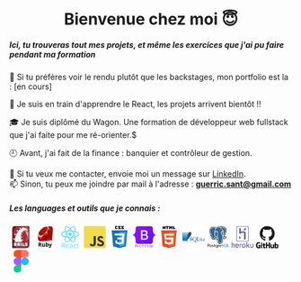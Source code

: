 
<h1 align="center">Bienvenue chez moi 😇</h1>

<h5>Ici, tu trouveras tout mes projets, et même les exercices que j'ai pu faire pendant ma formation</h5>

👀 Si tu préfères voir le rendu plutôt que les backstages, mon portfolio est la : [en cours]

🌱 Je suis en train d'apprendre le React, les projets arrivent bientôt !!

🎓 Je suis diplômé du Wagon. Une formation de développeur web fullstack que j'ai faite pour me ré-orienter.$

🕘 Avant, j'ai fait de la finance : banquier et contrôleur de gestion.

💬 Si tu veux me contacter, envoie moi un message sur [LinkedIn](www.linkedin.com/in/guerric-sant).</br>
📫 Sinon, tu peux me joindre par mail à l'adresse : **guerric.sant@gmail.com**

<h5>Les languages et outils que je connais :</h5>
<img src="https://github.com/devicons/devicon/blob/master/icons/rails/rails-original-wordmark.svg" alt="Logo Ruby on Rails" width="40" height="40">
<img src="https://github.com/devicons/devicon/blob/master/icons/ruby/ruby-original-wordmark.svg" alt="Logo Ruby" width="40" height="40">
<img src="https://github.com/devicons/devicon/blob/master/icons/react/react-original-wordmark.svg" alt="Logo React" width="40" height="40">
<img src="https://github.com/devicons/devicon/blob/master/icons/javascript/javascript-original.svg" alt="Logo JavaScript" width="40" height="40">
<img src="https://github.com/devicons/devicon/blob/master/icons/css3/css3-original-wordmark.svg" alt="Logo CSS3" width="40" height="40">
<img src="https://github.com/devicons/devicon/blob/master/icons/bootstrap/bootstrap-original-wordmark.svg" alt="Logo HTML5" width="40" height="40">
<img src="https://github.com/devicons/devicon/blob/master/icons/html5/html5-original-wordmark.svg" alt="Logo Bootstrap" width="40" height="40">
<img src="https://github.com/devicons/devicon/blob/master/icons/sqlite/sqlite-original-wordmark.svg" alt="Logo SQLite" width="40" height="40">
<img src="https://github.com/devicons/devicon/blob/master/icons/postgresql/postgresql-original-wordmark.svg" alt="Logo PostgreSQL" width="40" height="40">
<img src="https://github.com/devicons/devicon/blob/master/icons/heroku/heroku-original-wordmark.svg" alt="Logo Heroku" width="40" height="40">
<img src="https://github.com/devicons/devicon/blob/master/icons/github/github-original-wordmark.svg" alt="Logo GitHub" width="40" height="40">
<img src="https://github.com/devicons/devicon/blob/master/icons/figma/figma-original.svg" alt="Logo Figma" width="40" height="40">


<!--
**GuerricSa/GuerricSa** is a ✨ _special_ ✨ repository because its `README.md` (this file) appears on your GitHub profile.

Here are some ideas to get you started:

- 🔭 I’m currently working on ...
- 🌱 I’m currently learning ...
- 👯 I’m looking to collaborate on ...
- 🤔 I’m looking for help with ...
- 💬 Ask me about ...
- 📫 How to reach me: ...
- 😄 Pronouns: ...
- ⚡ Fun fact: ...
-->
